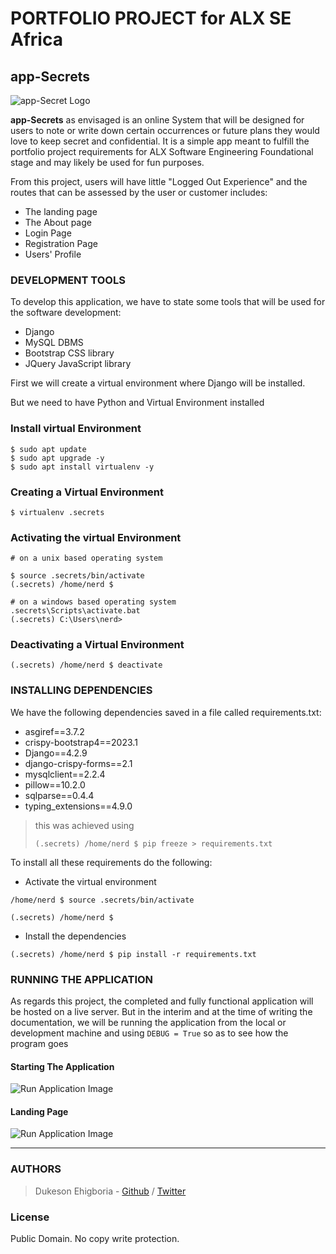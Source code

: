 # PORTFOLIO PROJECT for ALX SE Africa

## app-Secrets

<img src="https://github,com/Sampul-CodeMine/app-secrets/blob/main/screenshots/app_logo.png" alt="app-Secret Logo">

<strong>app-Secrets</strong> as envisaged is an online System that will be designed for users to note or write down certain occurrences or future plans they would love to keep secret and confidential. It is a simple app meant to fulfill the portfolio project requirements for ALX Software Engineering Foundational stage and may likely be used for fun purposes.

From this project, users will have little "Logged Out Experience" and the routes that can be assessed by the user or customer includes:

- The landing page
- The About page
- Login Page
- Registration Page
- Users' Profile

### DEVELOPMENT TOOLS

To develop this application, we have to state some tools that will be used for the software development:

- Django
- MySQL DBMS
- Bootstrap CSS library
- JQuery JavaScript library

First we will create a virtual environment where Django will be installed.

But we need to have Python and Virtual Environment installed

### Install virtual Environment

```shell
$ sudo apt update
$ sudo apt upgrade -y
$ sudo apt install virtualenv -y
```

### Creating a Virtual Environment

```shell
$ virtualenv .secrets
```

### Activating the virtual Environment

```shell
# on a unix based operating system

$ source .secrets/bin/activate
(.secrets) /home/nerd $

# on a windows based operating system
.secrets\Scripts\activate.bat
(.secrets) C:\Users\nerd>
```

### Deactivating a Virtual Environment

```shell
(.secrets) /home/nerd $ deactivate
```

### INSTALLING DEPENDENCIES

We have the following dependencies saved in a file called requirements.txt:

- asgiref==3.7.2
- crispy-bootstrap4==2023.1
- Django==4.2.9
- django-crispy-forms==2.1
- mysqlclient==2.2.4
- pillow==10.2.0
- sqlparse==0.4.4
- typing_extensions==4.9.0

> this was achieved using
>
> ```shell
> (.secrets) /home/nerd $ pip freeze > requirements.txt
> ```

To install all these requirements do the following:

- Activate the virtual environment

```shell
/home/nerd $ source .secrets/bin/activate

(.secrets) /home/nerd $
```

- Install the dependencies

```shell
(.secrets) /home/nerd $ pip install -r requirements.txt
```

### RUNNING THE APPLICATION
As regards this project, the completed and fully functional application will be hosted on a live server. But in the interim and at the time of writing the documentation, we will be running the application from the local or development machine and using `DEBUG = True` so as to see how the program goes

#### Starting The Application

<img src="https://github,com/Sampul-CodeMine/app-secrets/blob/main/screenshots/run_app.png" alt="Run Application Image">

#### Landing Page

<img src="https://github,com/Sampul-CodeMine/app-secrets/blob/main/screenshots/run_app.png" alt="Run Application Image">


---

### AUTHORS

> Dukeson Ehigboria - [Github](https://github.com/Sampul-CodeMine) / [Twitter](https://twitter.com/Sampul_CodeMine)
>

### License

Public Domain. No copy write protection.

